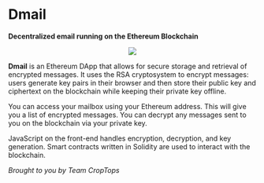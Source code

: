# Dmail

__Decentralized email running on the Ethereum Blockchain__

<p align="center">
  <img src="https://raw.githubusercontent.com/UCSDTCT/Dmail/master/diagram.png"/>
</p>

__Dmail__ is an Ethereum DApp that allows for secure storage and retrieval of encrypted messages. It uses the RSA cryptosystem to encrypt messages: users generate key pairs in their browser and then store their public key and ciphertext on the blockchain while keeping their private key offline.

 You can access your mailbox using your Ethereum address. This will give you a list of encrypted messages. You can decrypt any messages sent to you on the blockchain via your private key.

 JavaScript on the front-end handles encryption, decryption, and key generation. Smart contracts written in Solidity are used to interact with the blockchain.

_Brought to you by Team CropTops_

